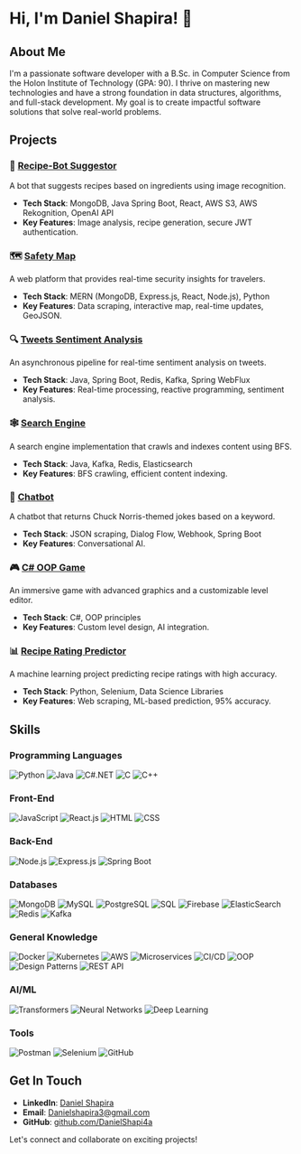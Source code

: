 # Hi, I'm Daniel Shapira! 👋

## About Me
I'm a passionate software developer with a B.Sc. in Computer Science from the Holon Institute of Technology (GPA: 90). I thrive on mastering new technologies and have a strong foundation in data structures, algorithms, and full-stack development. My goal is to create impactful software solutions that solve real-world problems.

## Projects

### 🍲 [Recipe-Bot Suggestor](https://drive.google.com/file/d/1KhJP1U5A6try0lpcBVmDQgiJmh7o-JMQ/view)
A bot that suggests recipes based on ingredients using image recognition.
- **Tech Stack**: MongoDB, Java Spring Boot, React, AWS S3, AWS Rekognition, OpenAI API
- **Key Features**: Image analysis, recipe generation, secure JWT authentication.

### 🗺️ [Safety Map](https://safetymap.onrender.com/)
A web platform that provides real-time security insights for travelers.
- **Tech Stack**: MERN (MongoDB, Express.js, React, Node.js), Python
- **Key Features**: Data scraping, interactive map, real-time updates, GeoJSON.

### 🔍 [Tweets Sentiment Analysis](https://daniel-sentimentanalysis.runmydocker-app.com/swagger-ui.html#/)
An asynchronous pipeline for real-time sentiment analysis on tweets.
- **Tech Stack**: Java, Spring Boot, Redis, Kafka, Spring WebFlux
- **Key Features**: Real-time processing, reactive programming, sentiment analysis.

### 🕸️ [Search Engine](https://daniel-searchengine.runmydocker-app.com/swagger-ui.html#/app-controller)
A search engine implementation that crawls and indexes content using BFS.
- **Tech Stack**: Java, Kafka, Redis, Elasticsearch
- **Key Features**: BFS crawling, efficient content indexing.

### 🤖 [Chatbot](https://danielshapchatbot.runmydocker-app.com/swagger-ui.html)
A chatbot that returns Chuck Norris-themed jokes based on a keyword.
- **Tech Stack**: JSON scraping, Dialog Flow, Webhook, Spring Boot
- **Key Features**: Conversational AI.

### 🎮 [C# OOP Game](https://github.com/DanielShapi4a/Space-Invaders)
An immersive game with advanced graphics and a customizable level editor.
- **Tech Stack**: C#, OOP principles
- **Key Features**: Custom level design, AI integration.

### 📊 [Recipe Rating Predictor](https://github.com/DanielShapi4a/Data-Science-Recipe-Project)
A machine learning project predicting recipe ratings with high accuracy.
- **Tech Stack**: Python, Selenium, Data Science Libraries
- **Key Features**: Web scraping, ML-based prediction, 95% accuracy.

## Skills

### Programming Languages
<p>
  <img src="https://img.shields.io/badge/Python-3776AB?style=for-the-badge&logo=python&logoColor=white" alt="Python">
  <img src="https://img.shields.io/badge/Java-007396?style=for-the-badge&logo=java&logoColor=white" alt="Java">
  <img src="https://img.shields.io/badge/C%23-239120?style=for-the-badge&logo=c-sharp&logoColor=white" alt="C#.NET">
  <img src="https://img.shields.io/badge/C-00599C?style=for-the-badge&logo=c&logoColor=white" alt="C">
  <img src="https://img.shields.io/badge/C%2B%2B-00599C?style=for-the-badge&logo=c%2B%2B&logoColor=white" alt="C++">
</p>

### Front-End
<p>
  <img src="https://img.shields.io/badge/JavaScript-F7DF1E?style=for-the-badge&logo=javascript&logoColor=black" alt="JavaScript">
  <img src="https://img.shields.io/badge/React-61DAFB?style=for-the-badge&logo=react&logoColor=black" alt="React.js">
  <img src="https://img.shields.io/badge/HTML5-E34F26?style=for-the-badge&logo=html5&logoColor=white" alt="HTML">
  <img src="https://img.shields.io/badge/CSS3-1572B6?style=for-the-badge&logo=css3&logoColor=white" alt="CSS">
</p>

### Back-End
<p>
  <img src="https://img.shields.io/badge/Node.js-339933?style=for-the-badge&logo=nodedotjs&logoColor=white" alt="Node.js">
  <img src="https://img.shields.io/badge/Express.js-000000?style=for-the-badge&logo=express&logoColor=white" alt="Express.js">
  <img src="https://img.shields.io/badge/Spring%20Boot-6DB33F?style=for-the-badge&logo=spring-boot&logoColor=white" alt="Spring Boot">
</p>

### Databases
<p>
  <img src="https://img.shields.io/badge/MongoDB-47A248?style=for-the-badge&logo=mongodb&logoColor=white" alt="MongoDB">
  <img src="https://img.shields.io/badge/MySQL-4479A1?style=for-the-badge&logo=mysql&logoColor=white" alt="MySQL">
  <img src="https://img.shields.io/badge/PostgreSQL-336791?style=for-the-badge&logo=postgresql&logoColor=white" alt="PostgreSQL">
  <img src="https://img.shields.io/badge/SQL-4479A1?style=for-the-badge&logo=sqlite&logoColor=white" alt="SQL">
  <img src="https://img.shields.io/badge/Firebase-FFCA28?style=for-the-badge&logo=firebase&logoColor=black" alt="Firebase">
  <img src="https://img.shields.io/badge/ElasticSearch-005571?style=for-the-badge&logo=elasticsearch&logoColor=white" alt="ElasticSearch">
  <img src="https://img.shields.io/badge/Redis-DC382D?style=for-the-badge&logo=redis&logoColor=white" alt="Redis">
  <img src="https://img.shields.io/badge/Apache%20Kafka-231F20?style=for-the-badge&logo=apachekafka&logoColor=white" alt="Kafka">
</p>

### General Knowledge
<p>
  <img src="https://img.shields.io/badge/Docker-2496ED?style=for-the-badge&logo=docker&logoColor=white" alt="Docker">
  <img src="https://img.shields.io/badge/Kubernetes-326CE5?style=for-the-badge&logo=kubernetes&logoColor=white" alt="Kubernetes">
  <img src="https://img.shields.io/badge/AWS-232F3E?style=for-the-badge&logo=amazon-aws&logoColor=white" alt="AWS">
  <img src="https://img.shields.io/badge/Microservices-FFD700?style=for-the-badge&logo=microservices&logoColor=white" alt="Microservices">
  <img src="https://img.shields.io/badge/CI%2FCD-4EAA25?style=for-the-badge&logo=gitlab&logoColor=white" alt="CI/CD">
  <img src="https://img.shields.io/badge/OOP-007396?style=for-the-badge&logo=ooad&logoColor=white" alt="OOP">
  <img src="https://img.shields.io/badge/Design%20Patterns-FFA500?style=for-the-badge&logo=designpatterns&logoColor=white" alt="Design Patterns">
  <img src="https://img.shields.io/badge/REST%20API-FF0000?style=for-the-badge&logo=rest&logoColor=white" alt="REST API">
</p>

### AI/ML
<p>
  <img src="https://img.shields.io/badge/Transformers-FF6F61?style=for-the-badge&logo=transformers&logoColor=white" alt="Transformers">
  <img src="https://img.shields.io/badge/Neural%20Networks-FF8C00?style=for-the-badge&logo=neuralnetworks&logoColor=white" alt="Neural Networks">
  <img src="https://img.shields.io/badge/Deep%20Learning-8A2BE2?style=for-the-badge&logo=deeplearning&logoColor=white" alt="Deep Learning">
</p>

### Tools
<p>
  <img src="https://img.shields.io/badge/Postman-FF6C37?style=for-the-badge&logo=postman&logoColor=white" alt="Postman">
  <img src="https://img.shields.io/badge/Selenium-43B02A?style=for-the-badge&logo=selenium&logoColor=white" alt="Selenium">
  <img src="https://img.shields.io/badge/GitHub-181717?style=for-the-badge&logo=github&logoColor=white" alt="GitHub">
</p>


## Get In Touch
- **LinkedIn**: [Daniel Shapira](https://www.linkedin.com/in/danielshapira12/)
- **Email**: [Danielshapira3@gmail.com](mailto:Danielshapira3@gmail.com)
- **GitHub**: [github.com/DanielShapi4a](https://github.com/DanielShapi4a)

Let's connect and collaborate on exciting projects!
